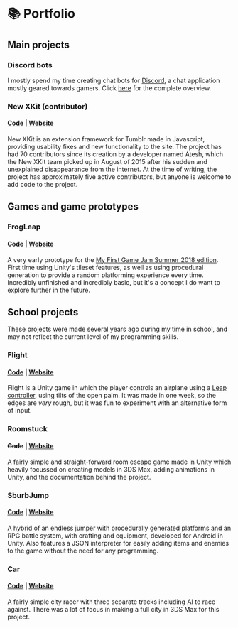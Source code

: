 # 📚 Portfolio
## Main projects
### Discord bots
I mostly spend my time creating chat bots for [Discord](https://discordapp.com), a chat application mostly geared towards gamers. Click [here](../bots) for the complete overview.

### New XKit (contributor) 
#### [Code](https://github.com/new-xkit/XKit) | [Website](https://new-xkit-extension.tumblr.com)
New XKit is an extension framework for Tumblr made in Javascript, providing usability fixes and new functionality to the site. The project has had 70 contributors since its creation by a developer named Atesh, which the New XKit team picked up in August of 2015 after his sudden and unexplained disappearance from the internet. At the time of writing, the project has approximately five active contributors, but anyone is welcome to add code to the project.

## Games and game prototypes
### FrogLeap 
#### ~~Code~~ | [Website](https://invalidcards.itch.io/frogleap)
A very early prototype for the [My First Game Jam Summer 2018 edition](https://itch.io/jam/my-first-game-jam-summer-2018). First time using Unity's tileset features, as well as using procedural generation to provide a random platforming experience every time. Incredibly unfinished and incredibly basic, but it's a concept I do want to explore further in the future.

## School projects
These projects were made several years ago during my time in school, and may not reflect the current level of my programming skills.

### Flight 
#### [Code](https://notabug.org/psi/Flight) | [Website](https://notabug.org/psi/Flight/releases)
Flight is a Unity game in which the player controls an airplane using a [Leap controller](https://www.leapmotion.com/), using tilts of the open palm. It was made in one week, so the edges are *very* rough, but it was fun to experiment with an alternative form of input.

### Roomstuck 
#### ~~Code~~ | [Website](https://github.com/invalidCards/RoomStuck/releases/tag/roomstuck)
A fairly simple and straight-forward room escape game made in Unity which heavily focussed on creating models in 3DS Max, adding animations in Unity, and the documentation behind the project.

### SburbJump 
#### [Code](https://notabug.org/psi/SburbJump) | [Website](https://github.com/ThePsionic/thepsionic.github.io/releases/tag/sburbjump)
A hybrid of an endless jumper with procedurally generated platforms and an RPG battle system, with crafting and equipment, developed for Android in Unity. Also features a JSON interpreter for easily adding items and enemies to the game without the need for any programming.

### Car 
#### [Code](https://github.com/invalidCards/Car) | [Website](https://github.com/invalidCards/Car/releases/tag/car)
A fairly simple city racer with three separate tracks including AI to race against. There was a lot of focus in making a full city in 3DS Max for this project.
